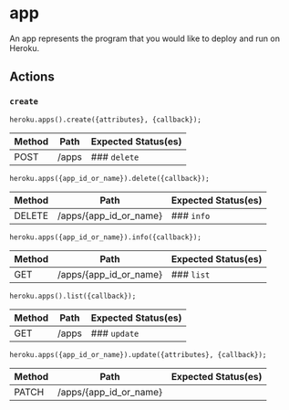 # app

An app represents the program that you would like to deploy and run on Heroku.

## Actions

### `create`

`heroku.apps().create({attributes}, {callback});`

Method | Path | Expected Status(es)
--- | --- | ---
POST | /apps | ### `delete`

`heroku.apps({app_id_or_name}).delete({callback});`

Method | Path | Expected Status(es)
--- | --- | ---
DELETE | /apps/{app_id_or_name} | ### `info`

`heroku.apps({app_id_or_name}).info({callback});`

Method | Path | Expected Status(es)
--- | --- | ---
GET | /apps/{app_id_or_name} | ### `list`

`heroku.apps().list({callback});`

Method | Path | Expected Status(es)
--- | --- | ---
GET | /apps | ### `update`

`heroku.apps({app_id_or_name}).update({attributes}, {callback});`

Method | Path | Expected Status(es)
--- | --- | ---
PATCH | /apps/{app_id_or_name} | 